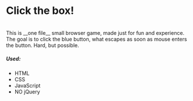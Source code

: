 Click the box!
===========
<br>
This is __one file__ small browser game, made just for fun and experience.
The goal is to click the blue button, what escapes as soon as mouse enters the button. Hard, but possible.

##### Used:
- HTML
- CSS
- JavaScript
- NO jQuery 